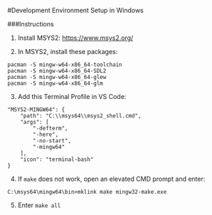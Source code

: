#Development Environment Setup in Windows

###Instructions

1. Install MSYS2: https://www.msys2.org/

2. In MSYS2, install these packages:
```
pacman -S mingw-w64-x86_64-toolchain
pacman -S mingw-w64-x86_64-SDL2
pacman -S mingw-w64-x86_64-glew
pacman -S mingw-w64-x86_64-glm
```

3. Add this Terminal Profile in VS Code:

```
"MSYS2-MINGW64": {
    "path": "C:\\msys64\\msys2_shell.cmd",
    "args": [
        "-defterm",
        "-here",
        "-no-start",
        "-mingw64"
    ],
    "icon": "terminal-bash"
}
```

4. If `make` does not work, open an elevated CMD prompt and enter:
```
C:\msys64\mingw64\bin>mklink make mingw32-make.exe
```

5. Enter `make all`
